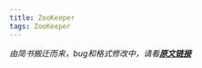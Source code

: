 ```yaml
---
title: ZooKeeper
tags: ZooKeeper
---
```


*由简书搬迁而来，bug和格式修改中，请看[**原文链接**](https://www.jianshu.com/p/70ef30fb4b26)*


